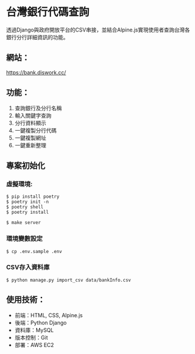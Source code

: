 # 台灣銀行代碼查詢
透過Django與政府開放平台的CSV串接，並結合Alpine.js實現使用者查詢台灣各銀行分行詳細資訊的功能。

## 網站：
https://bank.diswork.cc/

## 功能：
1. 查詢銀行及分行名稱
2. 輸入關鍵字查詢
3. 分行資料顯示
4. 一鍵複製分行代碼
5. 一鍵複製網址
6. 一鍵重新整理

## 專案初始化
### 虛擬環境:
```
$ pip install poetry
$ poetry init -n
$ poetry shell
$ poetry install
```
```
$ make server
```
### 環境變數設定
```
$ cp .env.sample .env
```
### CSV存入資料庫
```
$ python manage.py import_csv data/bankInfo.csv
```

## 使用技術：
- 前端：HTML, CSS, Alpine.js
- 後端：Python Django
- 資料庫：MySQL
- 版本控制：Git
- 部署：AWS EC2

